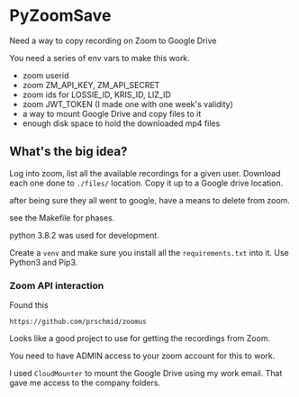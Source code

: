 # PyZoomSave

Need a way to copy recording on Zoom to Google Drive

You need a series of env vars to make this work.

- zoom userid
- zoom ZM_API_KEY, ZM_API_SECRET
- zoom ids for LOSSIE_ID, KRIS_ID, LIZ_ID
- zoom JWT_TOKEN (I made one with one week's validity)
- a way to mount Google Drive and copy files to it
- enough disk space to hold the downloaded mp4 files

## What's the big idea?

Log into zoom, list all the available recordings for a given user.
Download each one done to  `./files/` location.
Copy it up to a Google drive location.

after being sure they all went to google, have a means to delete from zoom.

see the Makefile for phases.

python 3.8.2 was used for development.

Create a `venv` and make sure you install all the `requirements.txt` into it.
Use Python3 and Pip3.

### Zoom API interaction

Found this
```
https://github.com/prschmid/zoomus
```

Looks like a good project to use for getting the recordings from Zoom.

You need to have ADMIN access to your zoom account for this to work.

I used `CloudMounter` to mount the Google Drive using my work email. That gave me access
to the company folders.
